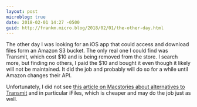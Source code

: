 ```yaml
---
layout: post
microblog: true
date: 2018-02-01 14:27 -0500
guid: http://frankm.micro.blog/2018/02/01/the-other-day.html
---
```

The other day I was looking for an iOS app that could access and download files form an Amazon S3 bucket. The only real one I could find was Transmit, which cost $10 and is being removed from the store. I search more, but finding no others, I paid the $10 and bought it even though it likely will not be maintained. It did the job and probably will do so for a while until Amazon changes their API. 

Unfortunately, I did not see [this article on Macstories about alternatives to Transmit](https://www.macstories.net/ipad-diaries/ipad-diaries-transmit-replacements-and-ftp-clients/) and in particular iFiles, which is cheaper and may do the job just as well. 
